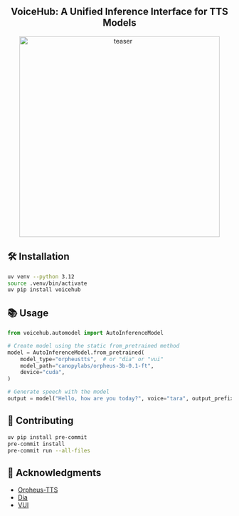 <div align="center">
<h2>
    VoiceHub: A Unified Inference Interface for TTS Models
</h2>
<img width="450" alt="teaser" src="assets/logo.png">
</div>

## 🛠️ Installation

```bash
uv venv --python 3.12
source .venv/bin/activate
uv pip install voicehub
```

## 📚 Usage

```python
from voicehub.automodel import AutoInferenceModel

# Create model using the static from_pretrained method
model = AutoInferenceModel.from_pretrained(
    model_type="orpheustts",  # or "dia" or "vui"
    model_path="canopylabs/orpheus-3b-0.1-ft",
    device="cuda",
)

# Generate speech with the model
output = model("Hello, how are you today?", voice="tara", output_prefix="output")
```

## 🤗 Contributing

```bash
uv pip install pre-commit
pre-commit install
pre-commit run --all-files
```

## 📝 Acknowledgments

- [Orpheus-TTS](https://github.com/canopyai/Orpheus-TTS)
- [Dia](https://github.com/nari-labs/dia)
- [VUI](https://github.com/fluxions-ai/vui)
